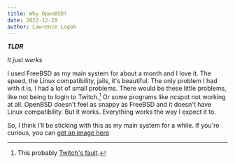 ```yaml
---
title: Why OpenBSD?
date: 2022-12-28
author: Lawrence Logoh
---
```


**_TLDR_**

_It just werks_

I used FreeBSD as my main system for about a month and I love it.
The speed, the Linux compatibility, jails, it's beautiful.
The only problem I had with it is, I had a lot of small problems.
There would be these little problems, like not being to login to Twitch.[^1]
Or some programs like ncspot not working at all.
OpenBSD doesn't feel as snappy as FreeBSD and it doesn't have Linux compatibility.
But it works.
Everything works the way I expect it to.

So, I think I'll be sticking with this as my main system for a while.
If you're curious, you can [get an image here](https://www.openbsd.org/faq/faq4.html#Download)



[^1]: This probably [Twitch's fault](https://help.twitch.tv/s/article/supported-browsers?language=en_US).

